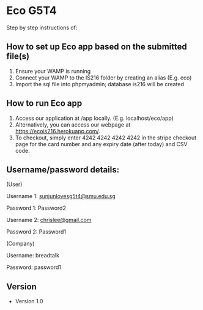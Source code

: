Eco G5T4
======
Step by step instructions of:
## How to set up Eco app based on the submitted file(s)
1. Ensure your WAMP is running
2. Connect your WAMP to the IS216 folder by creating an alias (E.g. eco)
3. Import the sql file into phpmyadmin; database is216 will be created


## How to run Eco app
1. Access our application at /app locally. (E.g. localhost/eco/app)
2. Alternatively, you can access our webpage at https://ecois216.herokuapp.com/.
3. To checkout, simply enter 4242 4242 4242 4242 in the stripe checkout page for the card number and any expiry date (after today) and CSV code.


## Username/password details:

(User)


Username 1: sunjunlovesg5t4@smu.edu.sg


Password 1: Password2


Username 2: chrislee@gmail.com


Password 2: Password1


(Company)


Username: breadtalk


Password: password1


## Version 
* Version 1.0